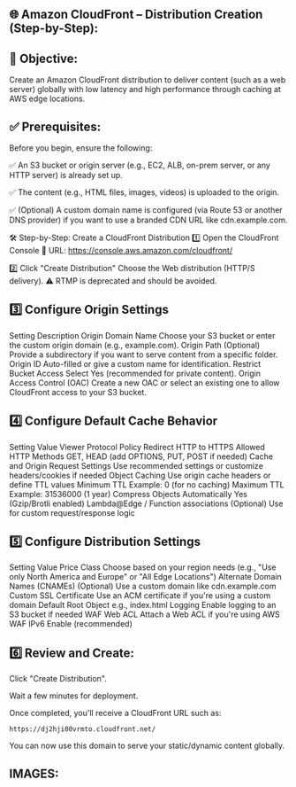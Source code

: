 ## 🌐 Amazon CloudFront – Distribution Creation (Step-by-Step):

## 🎯 Objective:

Create an Amazon CloudFront distribution to deliver content (such as a web server) globally with low latency and high performance through caching at AWS edge locations.

## ✅ Prerequisites:

Before you begin, ensure the following:

✅ An S3 bucket or origin server (e.g., EC2, ALB, on-prem server, or any HTTP server) is already set up.

✅ The content (e.g., HTML files, images, videos) is uploaded to the origin.

✅ (Optional) A custom domain name is configured (via Route 53 or another DNS provider) if you want to use a branded CDN URL like cdn.example.com.

🛠️ Step-by-Step: Create a CloudFront Distribution
1️⃣ Open the CloudFront Console
🔗 URL: https://console.aws.amazon.com/cloudfront/

2️⃣ Click "Create Distribution"
Choose the Web distribution (HTTP/S delivery).
⚠️ RTMP is deprecated and should be avoided.

## 3️⃣ Configure Origin Settings
Setting	Description
Origin Domain Name	Choose your S3 bucket or enter the custom origin domain (e.g., example.com).
Origin Path	(Optional) Provide a subdirectory if you want to serve content from a specific folder.
Origin ID	Auto-filled or give a custom name for identification.
Restrict Bucket Access	Select Yes (recommended for private content).
Origin Access Control (OAC)	Create a new OAC or select an existing one to allow CloudFront access to your S3 bucket.

## 4️⃣ Configure Default Cache Behavior
Setting	Value
Viewer Protocol Policy	Redirect HTTP to HTTPS
Allowed HTTP Methods	GET, HEAD (add OPTIONS, PUT, POST if needed)
Cache and Origin Request Settings	Use recommended settings or customize headers/cookies if needed
Object Caching	Use origin cache headers or define TTL values
Minimum TTL	Example: 0 (for no caching)
Maximum TTL	Example: 31536000 (1 year)
Compress Objects Automatically	Yes (Gzip/Brotli enabled)
Lambda@Edge / Function associations	(Optional) Use for custom request/response logic

## 5️⃣ Configure Distribution Settings
Setting	Value
Price Class	Choose based on your region needs (e.g., "Use only North America and Europe" or "All Edge Locations")
Alternate Domain Names (CNAMEs)	(Optional) Use a custom domain like cdn.example.com
Custom SSL Certificate	Use an ACM certificate if you're using a custom domain
Default Root Object	e.g., index.html
Logging	Enable logging to an S3 bucket if needed
WAF Web ACL	Attach a Web ACL if you're using AWS WAF
IPv6	Enable (recommended)

## 6️⃣ Review and Create:

Click "Create Distribution".

Wait a few minutes for deployment.

Once completed, you'll receive a CloudFront URL such as:

```
https://dj2hji00vrmto.cloudfront.net/
```
You can now use this domain to serve your static/dynamic content globally.

## IMAGES:
